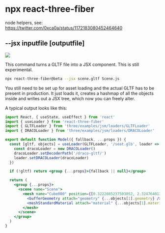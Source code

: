 # npx react-three-fiber

node helpers, see: https://twitter.com/0xca0a/status/1172183080452464640

## --jsx inputfile [outputfile]

<img src="https://i.imgur.com/U4cWrNN.gif" />

This command turns a GLTF file into a JSX component. This is still experimental.

```bash
npx react-three-fiber@beta --jsx scene.gltf Scene.js
```

You still need to be set up for asset loading and the actual GLTF has to be present in production. It just loads it, creates a hashmap of all the objects inside and writes out a JSX tree, which now you can freely alter.

A typical output looks like this:

```jsx
import React, { useState, useEffect } from 'react'
import { useLoader } from 'react-three-fiber'
import { GLTFLoader } from 'three/examples/jsm/loaders/GLTFLoader'
import { DRACOLoader } from 'three/examples/jsm/loaders/DRACOLoader'

export default function Model({ fallback, ...props }) {
  const [gltf, objects] = useLoader(GLTFLoader, '/seat.glb', loader => {
    const dracoLoader = new DRACOLoader()
    dracoLoader.setDecoderPath('/draco-gltf/')
    loader.setDRACOLoader(dracoLoader)
  })

  if (!gltf) return <group {...props}>{fallback || null}</group>

  return (
    <group {...props}>
      <scene name="Scene">
        <mesh name="Cube000" position={[0.3222085237503052, 2.3247640132904053, 10.725556373596191]}>
          <bufferGeometry attach="geometry" {...objects[1].geometry} />
          <meshStandardMaterial attach="material" {...objects[1].material} name="sillones" />
        </mesh>
      </scene>
    </group>
  )
}
```
